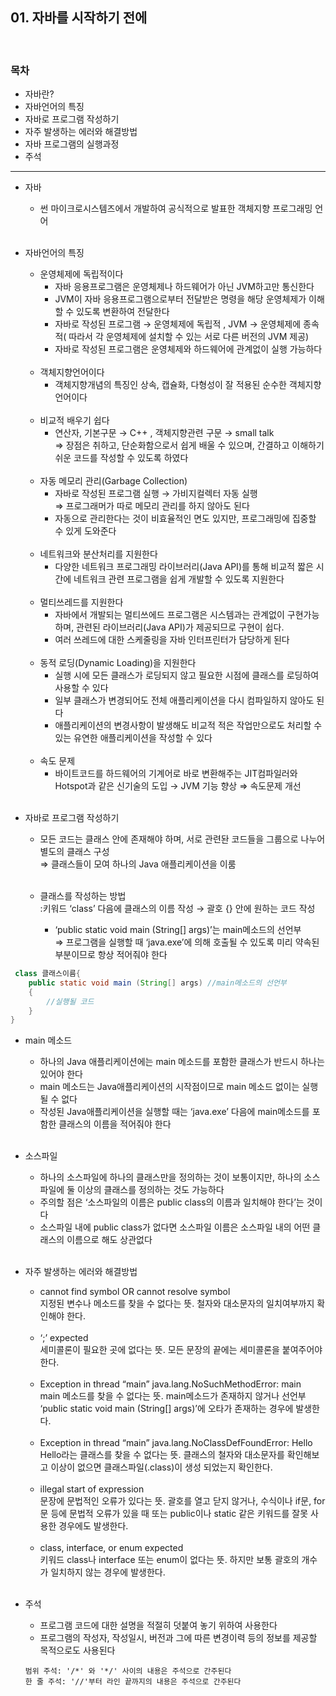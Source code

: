 ## 01. 자바를 시작하기 전에
<br>

### 목차
* 자바란?
* 자바언어의 특징
* 자바로 프로그램 작성하기
* 자주 발생하는 에러와 해결방법
* 자바 프로그램의 실행과정
* 주석

---

- 자바
    - 썬 마이크로시스템즈에서 개발하여 공식적으로 발표한 객체지향 프로그래밍 언어
      <br><br>
- 자바언어의 특징
    - 운영체제에 독립적이다
        - 자바 응용프로그램은 운영체제나 하드웨어가 아닌 JVM하고만 통신한다
        - JVM이 자바 응용프로그램으로부터 전달받은 명령을 해당 운영체제가 이해할 수 있도록 변환하여 전달한다
        - 자바로 작성된 프로그램 → 운영체제에 독립적 , JVM → 운영체제에 종속적( 따라서 각 운영체제에 설치할 수 있는 서로 다른 버전의 JVM 제공)
        - 자바로 작성된 프로그램은 운영체제와 하드웨어에 관계없이 실행 가능하다
          <br><br>
    - 객체지향언어이다
        - 객체지향개념의 특징인 상속, 캡슐화, 다형성이 잘 적용된 순수한 객체지향 언어이다
          <br><br>
    - 비교적 배우기 쉽다
        - 연산자, 기본구문 → C++ , 객체지향관련 구문 → small talk
          <br>
          ⇒ 장점은 취하고, 단순화함으로서 쉽게 배울 수 있으며, 간결하고 이해하기 쉬운 코드를 작성할 수 있도록 하였다
          <br><br>
    - 자동 메모리 관리(Garbage Collection)
        - 자바로 작성된 프로그램 실행 → 가비지컬렉터 자동 실행
          <br>
          ⇒ 프로그래머가 따로 메모리 관리를 하지 않아도 된다
          <br>
        - 자동으로 관리한다는 것이 비효율적인 면도 있지만, 프로그래밍에 집중할 수 있게 도와준다
          <br><br>
    - 네트워크와 분산처리를 지원한다
        - 다양한 네트워크 프로그래밍 라이브러리(Java API)를 통해 비교적 짧은 시간에 네트워크 관련 프로그램을 쉽게 개발할 수 있도록 지원한다
          <br><br>
    - 멀티쓰레드를 지원한다
        - 자바에서 개발되는 멀티쓰에드 프로그램은 시스템과는 관계없이 구현가능하며, 관련된 라이브러리(Java API)가 제공되므로 구현이 쉽다.
        - 여러 쓰레드에 대한 스케줄링을 자바 인터프린터가 담당하게 된다
          <br><br>
    - 동적 로딩(Dynamic Loading)을 지원한다
        - 실행 시에 모든 클래스가 로딩되지 않고 필요한 시점에 클래스를 로딩하여 사용할 수 있다
        - 일부 클래스가 변경되어도 전체 애플리케이션을 다시 컴파일하지 않아도 된다
        - 애플리케이션의 변경사항이 발생해도 비교적 적은 작업만으로도 처리할 수 있는 유연한 애플리케이션을 작성할 수 있다
          <br><br>
    - 속도 문제
        - 바이트코드를 하드웨어의 기계어로 바로 변환해주는 JIT컴파일러와 Hotspot과 같은 신기술의 도입 → JVM 기능 향상 ⇒ 속도문제 개선
          <br><br>

- 자바로 프로그램 작성하기
    - 모든 코드는 클래스 안에 존재해야 하며, 서로 관련돤 코드들을 그룹으로 나누어 별도의 클래스 구성
      <br> ⇒ 클래스들이 모여 하나의 Java 애플리케이션을 이룸
      <br><br>

    - 클래스를 작성하는 방법
      <br>
      :키워드 ‘class’ 다음에 클래스의 이름 작성 → 괄호 {} 안에 원하는 코드 작성

        - ‘public static void main (String[] args)’는 main메소드의 선언부
          <br>
          ⇒ 프로그램을 실행할 때 ‘java.exe’에 의해 호출될 수 있도록 미리 약속된 부분이므로 항상 적어줘야 한다

```java
 class 클래스이름{
    public static void main (String[] args) //main메소드의 선언부
    {
        //실행될 코드
    }
}
 ```

- main 메소드
    - 하나의 Java 애플리케이션에는 main 메소드를 포함한 클래스가 반드시 하나는 있어야 한다
    - main 메소드는 Java애플리케이션의 시작점이므로 main 메소드 없이는 실행될 수 없다
    - 작성된 Java애플리케이션을 실행할 때는 ‘java.exe’ 다음에 main메소드를 포함한 클래스의 이름을 적어줘야 한다
      <br><br>
- 소스파일
    - 하나의 소스파일에 하나의 클래스만을 정의하는 것이 보통이지만, 하나의 소스파일에 둘 이상의 클래스를 정의하는 것도 가능하다
    - 주의할 점은 ‘소스파일의 이름은 public class의 이름과 일치해야 한다’는 것이다
    - 소스파일 내에 public class가 없다면 소스파일 이름은 소스파일 내의 어떤 클래스의 이름으로 해도 상관없다
      <br><br>

- 자주 발생하는 에러와 해결방법
  <br>
    - cannot find symbol OR cannot resolve symbol
      <br>
      지정된 변수나 메소드를 찾을 수 없다는 뜻. 철자와 대소문자의 일치여부까지 확인해야 한다.
      <br><br>
    - ‘;’ expected
      <br>
      세미콜론이 필요한 곳에 없다는 뜻. 모든 문장의 끝에는 세미콜론을 붙여주어야 한다.
      <br><br>
    - Exception in thread “main” java.lang.NoSuchMethodError: main
      <br>
      main 메소드를 찾을 수 없다는 뜻. main메소드가 존재하지 않거나 선언부 ‘public static void main (String[] args)’에 오타가 존재하는 경우에 발생한다.
      <br><br>
    - Exception in thread “main” java.lang.NoClassDefFoundError: Hello
      <br>
      Hello라는 클래스를 찾을 수 없다는 뜻. 클래스의 철자와 대소문자를 확인해보고 이상이 없으면 클래스파일(.class)이 생성 되었는지 확인한다.
      <br><br>
    - illegal start of expression
      <br>
      문장에 문법적인 오류가 있다는 뜻. 괄호를 열고 닫지 않거나, 수식이나 if문, for문 등에 문법적 오류가 있을 때 또는 public이나 static 같은 키워드를 잘못 사용한 경우에도 발생한다.
      <br><br>
    - class, interface, or enum expected
      <br>
      키워드 class나 interface 또는 enum이 없다는 뜻. 하지만 보통 괄호의 개수가 일치하지 않는 경우에 발생한다.
      <br><br>

- 주석
    - 프로그램 코드에 대한 설명을 적절히 덧붙여 놓기 위하여 사용한다
    - 프로그램의 작성자, 작성일시, 버전과 그에 따른 변경이력 등의 정보를 제공할 목적으로도 사용된다

    ```
    범위 주석: '/*' 와 '*/' 사이의 내용은 주석으로 간주된다
    한 줄 주석: '//'부터 라인 끝까지의 내용은 주석으로 간주된다
    ```